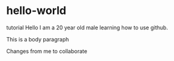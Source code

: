 # hello-world
tutorial
Hello
I am a 20 year old male learning how to use github.
<p> This is a body paragraph </p>
<p>Changes from me to collaborate</p>
